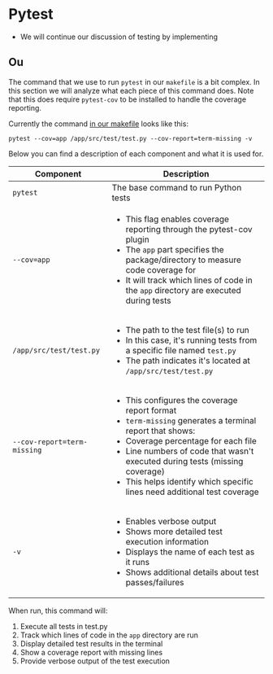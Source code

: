# Pytest 

- We will continue our discussion of testing by implementing


## Ou

The command that we use to run `pytest` in our `makefile` is a bit complex. In this section we will analyze what each piece of this command does. Note that this does require `pytest-cov` to be installed to handle the coverage reporting.


Currently the command [in our makefile](../lecture_examples/15_testing/Makefile) looks like this:

```
pytest --cov=app /app/src/test/test.py --cov-report=term-missing -v
```

Below you can find a description of each component and what it is used for.


| Component | Description | 
| --- | --- | 
| `pytest` |  The base command to run Python tests | 
| `--cov=app` | <ul><li>This flag enables coverage reporting through the pytest-cov plugin</li><li>The `app` part specifies the package/directory to measure code coverage for</li><li>It will track which lines of code in the `app` directory are executed during tests</li></ul> | 
| `/app/src/test/test.py` | <ul><li>The path to the test file(s) to run</li><li>In this case, it's running tests from a specific file named `test.py`</li><li>The path indicates it's located at `/app/src/test/test.py`</li></ul> | 
| `--cov-report=term-missing` | <ul><li>This configures the coverage report format</li><li>`term-missing` generates a terminal report that shows:</li><li>Coverage percentage for each file</li><li>Line numbers of code that wasn't executed during tests (missing coverage)</li><li>This helps identify which specific lines need additional test coverage</li></ul> |
| `-v` | <ul><li>Enables verbose output</li><li>Shows more detailed test execution information</li><li>Displays the name of each test as it runs</li><li>Shows additional details about test passes/failures</li></ul> |

When run, this command will:
1. Execute all tests in test.py
2. Track which lines of code in the `app` directory are run
3. Display detailed test results in the terminal
4. Show a coverage report with missing lines
5. Provide verbose output of the test execution